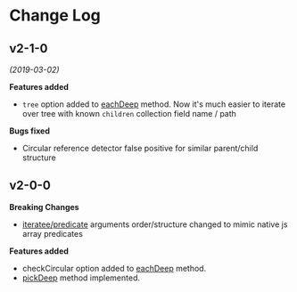 # Change Log

## v2-1-0
*(2019-03-02)*

**Features added**

- `tree` option added to [eachDeep](#eachdeep-foreachdeep) method.
Now it's much easier to iterate over tree with known `children` collection field name / path

**Bugs fixed**

- Circular reference detector false positive for similar parent/child structure

## v2-0-0

**Breaking Changes**

- [iteratee/predicate](#iteratee) arguments order/structure changed to mimic native js array predicates

**Features added**

- checkCircular option added to [eachDeep](#eachdeep-foreachdeep) method.
- [pickDeep](#peekdeep) method implemented.
